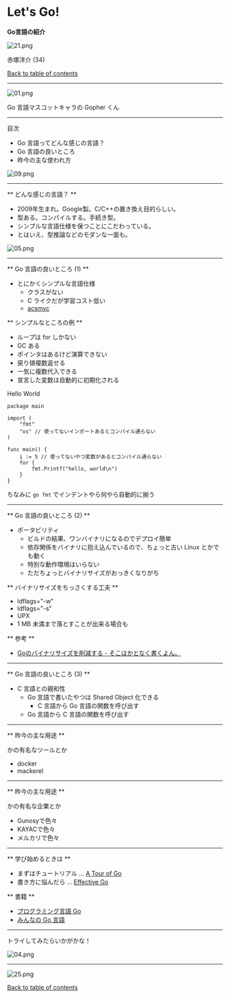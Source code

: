 Let's Go!
=======================

**Go言語の紹介**

![21.png](./materials/golang_intro_3/21.png)

赤塚洋介 (34)

>>>

[Back to table of contents](./index.html)

---

![01.png](./materials/golang_intro_3/01.png)

Go 言語マスコットキャラの Gopher くん

---

目次

* Go 言語ってどんな感じの言語？
* Go 言語の良いところ
* 昨今の主な使われ方

![09.png](./materials/golang_intro_3/09.png)

---

** どんな感じの言語？ **

* 2009年生まれ。Google製。C/C++の置き換え目的らしい。
* 型ある。コンパイルする。手続き型。
* シンプルな言語仕様を保つことにこだわっている。
* とはいえ、型推論などのモダンな一面も。

![05.png](./materials/golang_intro_3/05.png)

---

** Go 言語の良いところ (1) ** 

* とにかくシンプルな言語仕様
  * クラスがない
  * C ライクだが学習コスト低い
  * [acsmvc](https://github.com/aYosukeAkatsuka/acsmvc)

>>>

** シンプルなところの例 **

* ループは for しかない
* GC ある
* ポインタはあるけど演算できない
* 戻り値複数返せる
* 一気に複数代入できる
* 宣言した変数は自動的に初期化される

>>>

Hello World

~~~golang
package main

import (
    "fmt"
    "os" // 使ってないインポートあるとコンパイル通らない
)

func main() {
    i := 5 // 使ってないやつ変数があるとコンパイル通らない
    for {
        fmt.Printf("hello, world\n")
    }
}
~~~

ちなみに `go fmt` でインデントやら何やら自動的に揃う

---

** Go 言語の良いところ (2) ** 

* ポータビリティ
  * ビルドの結果、ワンバイナリになるのでデプロイ簡単
  * 依存関係をバイナリに抱え込んでいるので、ちょっと古い Linux とかでも動く
  * 特別な動作環境はいらない
  * ただちょっとバイナリサイズがおっきくなりがち

>>>

** バイナリサイズをちっさくする工夫 **

* ldflags="-w"
* ldflags="-s"
* UPX
* 1 MB 未満まで落とすことが出来る場合も

>>>

** 参考 **

* [Goのバイナリサイズを削減する - そこはかとなく書くよん。](http://tdoc.info/blog/2016/03/01/go_diet.html)

---

** Go 言語の良いところ (3) ** 

* C 言語との親和性 
  * Go 言語で書いたやつは Shared Object 化できる
    * C 言語から Go 言語の関数を呼び出す
  * Go 言語から C 言語の関数を呼び出す 

---

** 昨今の主な用途 **

かの有名なツールとか

* docker
* mackerel

---

** 昨今の主な用途 **

かの有名な企業とか

* Gunosyで色々
* KAYACで色々
* メルカリで色々

---

** 学び始めるときは **

* まずはチュートリアル ...  [A Tour of Go](https://go-tour-jp.appspot.com/welcome/1)
* 書き方に悩んだら ... [Effective Go](https://golang.org/doc/effective_go.html)

>>>

** 書籍 **

* [プログラミング言語 Go](https://www.amazon.co.jp/%E3%83%97%E3%83%AD%E3%82%B0%E3%83%A9%E3%83%9F%E3%83%B3%E3%82%B0%E8%A8%80%E8%AA%9EGo-ADDISON-WESLEY-PROFESSIONAL-COMPUTING-Donovan/dp/4621300253)
* [みんなの Go 言語](https://www.amazon.co.jp/dp/B01LMS7B1O/ref=dp-kindle-redirect?_encoding=UTF8&btkr=1)

---

トライしてみたらいかがかな！

![04.png](./materials/golang_intro_3/04.png)

---

![25.png](./materials/golang_intro_3/25.png)

>>>

[Back to table of contents](./index.html)
